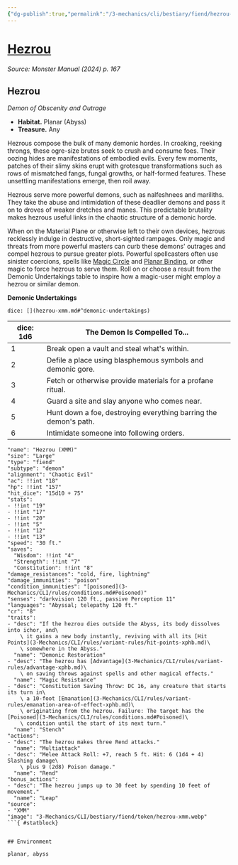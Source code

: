 ```yaml
---
{"dg-publish":true,"permalink":"/3-mechanics/cli/bestiary/fiend/hezrou-xmm/","tags":["ttrpg-cli/compendium/src/5e/xmm","ttrpg-cli/monster/cr/8","ttrpg-cli/monster/environment/abyss","ttrpg-cli/monster/environment/planar","ttrpg-cli/monster/size/large","ttrpg-cli/monster/type/fiend/demon"],"noteIcon":""}
---
```


# [Hezrou](3-Mechanics\CLI\bestiary\fiend/hezrou-xmm.md)
*Source: Monster Manual (2024) p. 167*  

## Hezrou

*Demon of Obscenity and Outrage*

- **Habitat.** Planar (Abyss)  
- **Treasure.** Any  

Hezrous compose the bulk of many demonic hordes. In croaking, reeking throngs, these ogre-size brutes seek to crush and consume foes. Their oozing hides are manifestations of embodied evils. Every few moments, patches of their slimy skins erupt with grotesque transformations such as rows of mismatched fangs, fungal growths, or half-formed features. These unsettling manifestations emerge, then roil away.

Hezrous serve more powerful demons, such as nalfeshnees and mariliths. They take the abuse and intimidation of these deadlier demons and pass it on to droves of weaker dretches and manes. This predictable brutality makes hezrous useful links in the chaotic structure of a demonic horde.

When on the Material Plane or otherwise left to their own devices, hezrous recklessly indulge in destructive, short-sighted rampages. Only magic and threats from more powerful masters can curb these demons' outrages and compel hezrous to pursue greater plots. Powerful spellcasters often use sinister coercions, spells like [Magic Circle](3-Mechanics/CLI/spells/magic-circle-xphb.md) and [Planar Binding](3-Mechanics/CLI/spells/planar-binding-xphb.md), or other magic to force hezrous to serve them. Roll on or choose a result from the Demonic Undertakings table to inspire how a magic-user might employ a hezrou or similar demon.

**Demonic Undertakings**

`dice: [](hezrou-xmm.md#^demonic-undertakings)`

| dice: 1d6 | The Demon Is Compelled To... |
|-----------|------------------------------|
| 1 | Break open a vault and steal what's within. |
| 2 | Defile a place using blasphemous symbols and demonic gore. |
| 3 | Fetch or otherwise provide materials for a profane ritual. |
| 4 | Guard a site and slay anyone who comes near. |
| 5 | Hunt down a foe, destroying everything barring the demon's path. |
| 6 | Intimidate someone into following orders. |{ #demonic-undertakings}


```statblock
"name": "Hezrou (XMM)"
"size": "Large"
"type": "fiend"
"subtype": "demon"
"alignment": "Chaotic Evil"
"ac": !!int "18"
"hp": !!int "157"
"hit_dice": "15d10 + 75"
"stats":
- !!int "19"
- !!int "17"
- !!int "20"
- !!int "5"
- !!int "12"
- !!int "13"
"speed": "30 ft."
"saves":
  "Wisdom": !!int "4"
  "Strength": !!int "7"
  "Constitution": !!int "8"
"damage_resistances": "cold, fire, lightning"
"damage_immunities": "poison"
"condition_immunities": "[poisoned](3-Mechanics/CLI/rules/conditions.md#Poisoned)"
"senses": "darkvision 120 ft., passive Perception 11"
"languages": "Abyssal; telepathy 120 ft."
"cr": "8"
"traits":
- "desc": "If the hezrou dies outside the Abyss, its body dissolves into ichor, and\
    \ it gains a new body instantly, reviving with all its [Hit Points](3-Mechanics/CLI/rules/variant-rules/hit-points-xphb.md)\
    \ somewhere in the Abyss."
  "name": "Demonic Restoration"
- "desc": "The hezrou has [Advantage](3-Mechanics/CLI/rules/variant-rules/advantage-xphb.md)\
    \ on saving throws against spells and other magical effects."
  "name": "Magic Resistance"
- "desc": "Constitution Saving Throw: DC 16, any creature that starts its turn in\
    \ a 10-foot [Emanation](3-Mechanics/CLI/rules/variant-rules/emanation-area-of-effect-xphb.md)\
    \ originating from the hezrou. Failure: The target has the [Poisoned](3-Mechanics/CLI/rules/conditions.md#Poisoned)\
    \ condition until the start of its next turn."
  "name": "Stench"
"actions":
- "desc": "The hezrou makes three Rend attacks."
  "name": "Multiattack"
- "desc": "Melee Attack Roll: +7, reach 5 ft. Hit: 6 (1d4 + 4) Slashing damage\
    \ plus 9 (2d8) Poison damage."
  "name": "Rend"
"bonus_actions":
- "desc": "The hezrou jumps up to 30 feet by spending 10 feet of movement."
  "name": "Leap"
"source":
- "XMM"
"image": "3-Mechanics/CLI/bestiary/fiend/token/hezrou-xmm.webp"
```{ #statblock}


## Environment

planar, abyss